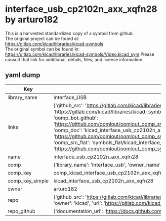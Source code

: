 # interface_usb_cp2102n_axx_xqfn28 by arturo182  
This is a harvested standardized copy of a symbol from github.  
The original project can be found at:  
https://gitlab.com/kicad/libraries/kicad-symbols  
The original symbol can be found in:
https://gitlab.com/kicad/libraries/kicad-symbols/Video.kicad_sym
Please consult that link for additional, details, files, and license information.  
## yaml dump  
| Key | Value |  
| --- | --- |  
| library_name | Interface_USB |  
| links | {'github_src': 'https://gitlab.com/kicad/libraries/kicad-symbols/Video.kicad_sym', 'github_src_repo': 'https://gitlab.com/kicad/libraries/kicad-symbols', 'oomp_bot': 'kicad_interface_usb_cp2102n_axx_xqfn28/working', 'oomp_bot_github': 'https://github.com/oomlout/oomlout_oomp_symbol_bot/tree/main/kicad_interface_usb_cp2102n_axx_xqfn28/working', 'oomp_doc': 'kicad_interface_usb_cp2102n_axx_xqfn28/working', 'oomp_doc_github': 'https://github.com/oomlout/oomlout_oomp_symbol_doc/tree/main/kicad_interface_usb_cp2102n_axx_xqfn28/working', 'oomp_src_flat': 'symbols_flat/kicad_interface_usb_cp2102n_axx_xqfn28/working', 'oomp_src_flat_github': 'https://github.com/oomlout/oomlout_oomp_symbol_src/tree/main/kicad_interface_usb_cp2102n_axx_xqfn28/working'} |  
| name | interface_usb_cp2102n_axx_xqfn28 |  
| oomp | {'library_name': 'interface_usb', 'owner_name': 'kicad', 'symbol_name': 'interface_usb_cp2102n_axx_xqfn28'} |  
| oomp_key | oomp_kicad_interface_usb_cp2102n_axx_xqfn28 |  
| oomp_key_simple | kicad_interface_usb_cp2102n_axx_xqfn28 |  
| owner | arturo182 |  
| repo | {'github_src': 'https://gitlab.com/kicad/libraries/kicad-symbols/Video.kicad_sym', 'name': 'libraries/kicad-symbols', 'owner': 'kicad', 'url': 'https://gitlab.com/kicad/libraries/kicad-symbols'} |  
| repo_github | {'documentation_url': 'https://docs.github.com/rest/repos/repos#get-a-repository', 'message': 'Not Found'} |  

